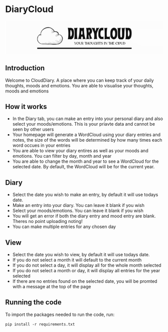# DiaryCloud

![Logo for website](/static/logo.png)

## Introduction

Welcome to CloudDiary. A place where you can keep track of your daily thoughts, moods and emotions. You are able to visualise your thoughts, moods and emotions


## How it works

+ In the Diary tab, you can make an entry into your personal diary and also select your moods/emotions. This is your priavte data and cannot be seen by other users
+ Your homepage will generate a WordCloud using your diary entries and notes, the size of the words will be determined by how many times each word occues in your entries
+ You are able to view your diary entires as well as your moods and emotions. You can filter by day, month and year
+ You are able to change the month and year to see a WordCloud for the selected date. By default, the WordCloud will be for the current year.

## Diary

+ Select the date you wish to make an entry, by default it will use todays date.
+ Make an entry into your diary. You can leave it blank if you wish
+ Select your moods/emotions. You can leave it blank if you wish
+ You will get an error if both the diary entry and mood entry are blank. Theres no point uploading noting!
+ You can make multiple entries for any chosen day

## View

+ Select the date you wish to view, by default it will use todays date.
+ If you do not select a month it will default to the current month
+ If you do not select a day, it will display all for the whole month selected
+ If you do not select a month or day, it will display all entries for the year selected
+ If there are no entries found on the selected date, you will be promted with a message at the top of the page

## Running the code

To import the packages needed to run the code, run:

    pip install -r requirements.txt
